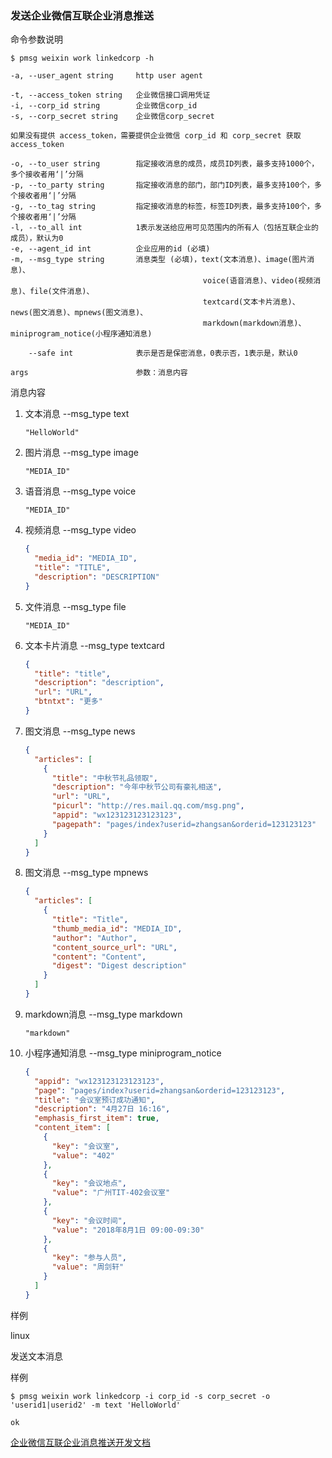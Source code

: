 ### 发送企业微信互联企业消息推送

命令参数说明

```text
$ pmsg weixin work linkedcorp -h

-a, --user_agent string     http user agent

-t, --access_token string   企业微信接口调用凭证
-i, --corp_id string        企业微信corp_id
-s, --corp_secret string    企业微信corp_secret

如果没有提供 access_token，需要提供企业微信 corp_id 和 corp_secret 获取 access_token

-o, --to_user string        指定接收消息的成员，成员ID列表，最多支持1000个，多个接收者用‘|’分隔
-p, --to_party string       指定接收消息的部门，部门ID列表，最多支持100个，多个接收者用‘|’分隔
-g, --to_tag string         指定接收消息的标签，标签ID列表，最多支持100个，多个接收者用‘|’分隔
-l, --to_all int            1表示发送给应用可见范围内的所有人（包括互联企业的成员），默认为0
-e, --agent_id int          企业应用的id (必填)
-m, --msg_type string       消息类型 (必填)，text(文本消息)、image(图片消息)、
                                           voice(语音消息)、video(视频消息)、file(文件消息)、
                                           textcard(文本卡片消息)、news(图文消息)、mpnews(图文消息)、
                                           markdown(markdown消息)、miniprogram_notice(小程序通知消息)

    --safe int              表示是否是保密消息，0表示否，1表示是，默认0
    
args                        参数：消息内容    
```

消息内容

1. 文本消息 --msg_type text
    ```text
    "HelloWorld"
    ```

1. 图片消息 --msg_type image
    ```text
    "MEDIA_ID"
    ```

1. 语音消息 --msg_type voice
    ```text
    "MEDIA_ID"
    ```

1. 视频消息 --msg_type video
    ```json
    {
      "media_id": "MEDIA_ID",
      "title": "TITLE",
      "description": "DESCRIPTION"
    }
    ```

1. 文件消息 --msg_type file
    ```text
    "MEDIA_ID"
    ```

1. 文本卡片消息 --msg_type textcard
    ```json
    {
      "title": "title",
      "description": "description",
      "url": "URL",
      "btntxt": "更多"
    }
    ```

1. 图文消息 --msg_type news
   ```json
   {
     "articles": [
       {
         "title": "中秋节礼品领取",
         "description": "今年中秋节公司有豪礼相送",
         "url": "URL",
         "picurl": "http://res.mail.qq.com/msg.png",
         "appid": "wx123123123123123",
         "pagepath": "pages/index?userid=zhangsan&orderid=123123123"
       }
     ]
   }
   ```

1. 图文消息 --msg_type mpnews
   ```json
   {
     "articles": [
       {
         "title": "Title",
         "thumb_media_id": "MEDIA_ID",
         "author": "Author",
         "content_source_url": "URL",
         "content": "Content",
         "digest": "Digest description"
       }
     ]
   }
   ```

1. markdown消息 --msg_type markdown
    ```text
    "markdown"
    ```

1. 小程序通知消息 --msg_type miniprogram_notice
   ```json
   {
     "appid": "wx123123123123123",
     "page": "pages/index?userid=zhangsan&orderid=123123123",
     "title": "会议室预订成功通知",
     "description": "4月27日 16:16",
     "emphasis_first_item": true,
     "content_item": [
       {
         "key": "会议室",
         "value": "402"
       },
       {
         "key": "会议地点",
         "value": "广州TIT-402会议室"
       },
       {
         "key": "会议时间",
         "value": "2018年8月1日 09:00-09:30"
       },
       {
         "key": "参与人员",
         "value": "周剑轩"
       }
     ]
   }
   ```

样例

linux

发送文本消息

样例

```shell
$ pmsg weixin work linkedcorp -i corp_id -s corp_secret -o 'userid1|userid2' -m text 'HelloWorld'

ok
```

[企业微信互联企业消息推送开发文档](https://developer.work.weixin.qq.com/document/path/90250)